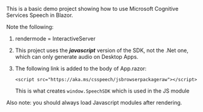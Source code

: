 This is a basic demo project showing how to use Microsoft Cognitive Services Speech in Blazor.

Note the following:
1. rendermode = InteractiveServer
2. This project uses the ***javascript*** version of the SDK, not the .Net one, which can only generate audio on Desktop Apps.
3. The following link is added to the body of App.razor:
   
   ```<script src="https://aka.ms/csspeech/jsbrowserpackageraw"></script>```

   This is what creates ```window.SpeechSDK``` which is used in the JS module

Also note: you should always load Javascript modules after rendering.
